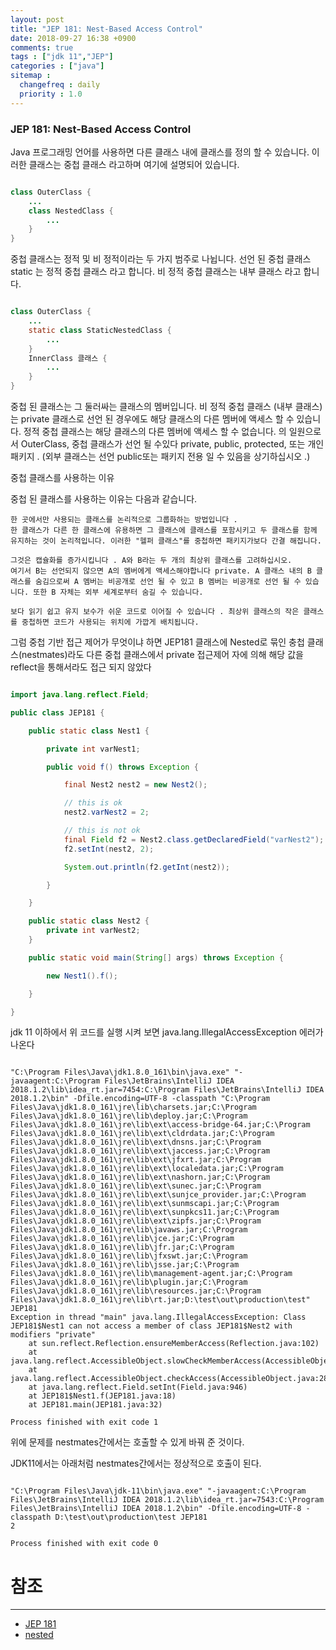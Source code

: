 ```yaml
---
layout: post
title: "JEP 181: Nest-Based Access Control"
date: 2018-09-27 16:38 +0900
comments: true
tags : ["jdk 11","JEP"]
categories : ["java"]
sitemap :
  changefreq : daily
  priority : 1.0
---
```


### JEP 181: Nest-Based Access Control

Java 프로그래밍 언어를 사용하면 다른 클래스 내에 클래스를 정의 할 수 있습니다. 이러한 클래스는 중첩 클래스 라고하며 여기에 설명되어 있습니다.


````java

class OuterClass {
    ...
    class NestedClass {
        ...
    }
}

````

중첩 클래스는 정적 및 비 정적이라는 두 가지 범주로 나뉩니다. 선언 된 중첩 클래스static 는 정적 중첩 클래스 라고 합니다. 비 정적 중첩 클래스는 내부 클래스 라고 합니다.


```java

class OuterClass {
    ...
    static class StaticNestedClass {
        ...
    }
    InnerClass 클래스 {
        ...
    }
}

```

중첩 된 클래스는 그 둘러싸는 클래스의 멤버입니다. 비 정적 중첩 클래스 (내부 클래스)는 private 클래스로 선언 된 경우에도 해당 클래스의 다른 멤버에 액세스 할 수 있습니다. 정적 중첩 클래스는 해당 클래스의 다른 멤버에 액세스 할 수 없습니다. 의 일원으로서 OuterClass, 중첩 클래스가 선언 될 수있다 private, public, protected, 또는 개인 패키지 . (외부 클래스는 선언 public또는 패키지 전용 일 수 있음을 상기하십시오 .)

중첩 클래스를 사용하는 이유

중첩 된 클래스를 사용하는 이유는 다음과 같습니다.

```
한 곳에서만 사용되는 클래스를 논리적으로 그룹화하는 방법입니다 . 
한 클래스가 다른 한 클래스에 유용하면 그 클래스에 클래스를 포함시키고 두 클래스를 함께 유지하는 것이 논리적입니다. 이러한 "헬퍼 클래스"를 중첩하면 패키지가보다 간결 해집니다.

그것은 캡슐화를 증가시킵니다 . A와 B라는 두 개의 최상위 클래스를 고려하십시오. 
여기서 B는 선언되지 않으면 A의 멤버에게 액세스해야합니다 private. A 클래스 내의 B 클래스를 숨김으로써 A 멤버는 비공개로 선언 될 수 있고 B 멤버는 비공개로 선언 될 수 있습니다. 또한 B 자체는 외부 세계로부터 숨길 수 있습니다.

보다 읽기 쉽고 유지 보수가 쉬운 코드로 이어질 수 있습니다 . 최상위 클래스의 작은 클래스를 중첩하면 코드가 사용되는 위치에 가깝게 배치됩니다.

```

그럼 중첩 기반 접근 제어가 무엇이냐 하면 JEP181 클래스에 Nested로 묶인 충첩 클래스(nestmates)라도 다른 중첩 클래스에서 
private 접근제어 자에 의해 해당 값을 reflect을 통해서라도 접근 되지 않았다 

```java

import java.lang.reflect.Field;

public class JEP181 {

    public static class Nest1 {

        private int varNest1;

        public void f() throws Exception {

            final Nest2 nest2 = new Nest2();

            // this is ok
            nest2.varNest2 = 2;

            // this is not ok
            final Field f2 = Nest2.class.getDeclaredField("varNest2");
            f2.setInt(nest2, 2);

            System.out.println(f2.getInt(nest2));

        }

    }

    public static class Nest2 {
        private int varNest2;
    }

    public static void main(String[] args) throws Exception {

        new Nest1().f();

    }

}

```

jdk 11 이하에서 위 코드를 실행 시켜 보면 java.lang.IllegalAccessException 에러가 나온다 

```

"C:\Program Files\Java\jdk1.8.0_161\bin\java.exe" "-javaagent:C:\Program Files\JetBrains\IntelliJ IDEA 2018.1.2\lib\idea_rt.jar=7454:C:\Program Files\JetBrains\IntelliJ IDEA 2018.1.2\bin" -Dfile.encoding=UTF-8 -classpath "C:\Program Files\Java\jdk1.8.0_161\jre\lib\charsets.jar;C:\Program Files\Java\jdk1.8.0_161\jre\lib\deploy.jar;C:\Program Files\Java\jdk1.8.0_161\jre\lib\ext\access-bridge-64.jar;C:\Program Files\Java\jdk1.8.0_161\jre\lib\ext\cldrdata.jar;C:\Program Files\Java\jdk1.8.0_161\jre\lib\ext\dnsns.jar;C:\Program Files\Java\jdk1.8.0_161\jre\lib\ext\jaccess.jar;C:\Program Files\Java\jdk1.8.0_161\jre\lib\ext\jfxrt.jar;C:\Program Files\Java\jdk1.8.0_161\jre\lib\ext\localedata.jar;C:\Program Files\Java\jdk1.8.0_161\jre\lib\ext\nashorn.jar;C:\Program Files\Java\jdk1.8.0_161\jre\lib\ext\sunec.jar;C:\Program Files\Java\jdk1.8.0_161\jre\lib\ext\sunjce_provider.jar;C:\Program Files\Java\jdk1.8.0_161\jre\lib\ext\sunmscapi.jar;C:\Program Files\Java\jdk1.8.0_161\jre\lib\ext\sunpkcs11.jar;C:\Program Files\Java\jdk1.8.0_161\jre\lib\ext\zipfs.jar;C:\Program Files\Java\jdk1.8.0_161\jre\lib\javaws.jar;C:\Program Files\Java\jdk1.8.0_161\jre\lib\jce.jar;C:\Program Files\Java\jdk1.8.0_161\jre\lib\jfr.jar;C:\Program Files\Java\jdk1.8.0_161\jre\lib\jfxswt.jar;C:\Program Files\Java\jdk1.8.0_161\jre\lib\jsse.jar;C:\Program Files\Java\jdk1.8.0_161\jre\lib\management-agent.jar;C:\Program Files\Java\jdk1.8.0_161\jre\lib\plugin.jar;C:\Program Files\Java\jdk1.8.0_161\jre\lib\resources.jar;C:\Program Files\Java\jdk1.8.0_161\jre\lib\rt.jar;D:\test\out\production\test" JEP181
Exception in thread "main" java.lang.IllegalAccessException: Class JEP181$Nest1 can not access a member of class JEP181$Nest2 with modifiers "private"
	at sun.reflect.Reflection.ensureMemberAccess(Reflection.java:102)
	at java.lang.reflect.AccessibleObject.slowCheckMemberAccess(AccessibleObject.java:296)
	at java.lang.reflect.AccessibleObject.checkAccess(AccessibleObject.java:288)
	at java.lang.reflect.Field.setInt(Field.java:946)
	at JEP181$Nest1.f(JEP181.java:18)
	at JEP181.main(JEP181.java:32)

Process finished with exit code 1

``` 

위에 문제를 nestmates간에서는 호출할 수 있게 바꿔 준 것이다.

JDK11에서는 아래처럼 nestmates간에서는 정상적으로 호출이 된다.

```

"C:\Program Files\Java\jdk-11\bin\java.exe" "-javaagent:C:\Program Files\JetBrains\IntelliJ IDEA 2018.1.2\lib\idea_rt.jar=7543:C:\Program Files\JetBrains\IntelliJ IDEA 2018.1.2\bin" -Dfile.encoding=UTF-8 -classpath D:\test\out\production\test JEP181
2

Process finished with exit code 0

```
 
# 참조 
-----
* [JEP 181](http://openjdk.java.net/jeps/181)
* [nested](https://docs.oracle.com/javase/tutorial/java/javaOO/nested.html)
